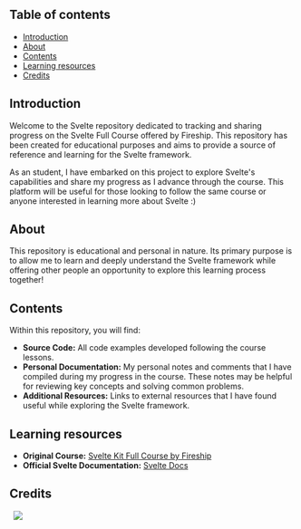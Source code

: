 ## Table of contents

- [Introduction](#introduction)
- [About](#about)
- [Contents](#contents)
- [Learning resources](#learning-resources)
- [Credits](#credits)

## Introduction

Welcome to the Svelte repository dedicated to tracking and sharing progress on the Svelte Full Course offered by Fireship. This repository has been created for educational purposes and aims to provide a source of reference and learning for the Svelte framework.

As an student, I have embarked on this project to explore Svelte's capabilities and share my progress as I advance through the course. This platform will be useful for those looking to follow the same course or anyone interested in learning more about Svelte :)

## About

This repository is educational and personal in nature. Its primary purpose is to allow me to learn and deeply understand the Svelte framework while offering other people an opportunity to explore this learning process together!

## Contents

Within this repository, you will find:

- **Source Code:** All code examples developed following the course lessons.
- **Personal Documentation:** My personal notes and comments that I have compiled during my progress in the course. These notes may be helpful for reviewing key concepts and solving common problems.
- **Additional Resources:** Links to external resources that I have found useful while exploring the Svelte framework.

## Learning resources

- **Original Course:** [Svelte Kit Full Course by Fireship](https://fireship.io/courses/sveltekit/)
- **Official Svelte Documentation:** [Svelte Docs](https://svelte.dev/docs/introduction)

## Credits

&ensp;[<img src="https://img.shields.io/badge/vandriodd-%23121011.svg?style=for-the-badge&logo=github&logoColor=white">](https://github.com/vandriodd)
